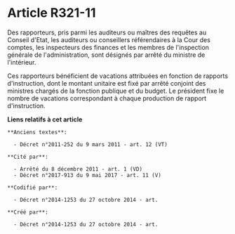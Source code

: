# Article R321-11

Des rapporteurs, pris parmi les auditeurs ou maîtres des requêtes au Conseil d'Etat, les auditeurs ou conseillers
référendaires à la Cour des comptes, les inspecteurs des finances et les membres de l'inspection générale de
l'administration, sont désignés par arrêté du ministre de l'intérieur.

Ces rapporteurs bénéficient de vacations attribuées en fonction de rapports d'instruction, dont le montant unitaire est fixé
par arrêté conjoint des ministres chargés de la fonction publique et du budget. Le président fixe le nombre de vacations
correspondant à chaque production de rapport d'instruction.

**Liens relatifs à cet article**

	**Anciens textes**:

	  - Décret n°2011-252 du 9 mars 2011 - art. 12 (VT)

	**Cité par**:

	  - Arrêté du 8 décembre 2011 - art. 1 (VD)
	  - Décret n°2017-913 du 9 mai 2017 - art. 11 (V)

	**Codifié par**:

	  - Décret n°2014-1253 du 27 octobre 2014 - art.

	**Créé par**:

	  - Décret n°2014-1253 du 27 octobre 2014 - art.

